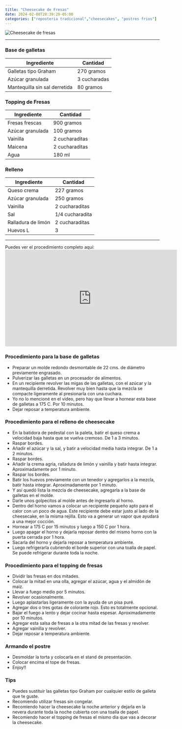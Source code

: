 ```yaml
---
title: "Cheesecake de Fresas"
date: 2024-02-08T20:39:20-05:00
categories: ["reposteria tradicional","cheesecakes", "postres frios"]
---
```

![Cheesecake de fresas](../../images/cheesecake_fresa.jpg)
___
### Base de galletas

| Ingrediente | Cantidad |
| ----------- | ----------- |
| Galletas tipo Graham | 270 gramos |
| Azúcar granulada | 3 cucharadas |
| Mantequilla sin sal derretida | 80 gramos |

### Topping de Fresas

| Ingrediente | Cantidad |
| ----------- | ----------- |
| Fresas frescas | 900 gramos |
| Azúcar granulada | 100 gramos |
| Vainilla | 2 cucharaditas |
| Maicena | 2 cucharaditas |
| Agua | 180 ml |

### Relleno

| Ingrediente | Cantidad |
| ----------- | ----------- |
| Queso crema | 227 gramos |
| Azúcar granulada | 250 gramos |
| Vainilla | 2 cucharaditas |
| Sal | 1/4 cucharadita |
| Ralladura de limón | 2 cucharaditas |
| Huevos L | 3 |

___

Puedes ver el procedimiento completo aquí: <iframe width="560" height="315" src="https://www.youtube.com/embed/kyHybp9QZ0g?si=uNjN145EooRnSZ9I" title="YouTube video player" frameborder="0" allow="accelerometer; autoplay; clipboard-write; encrypted-media; gyroscope; picture-in-picture; web-share" allowfullscreen></iframe>

### Procedimiento para la base de galletas

- Preparar un molde redondo desmontable de 22 cms. de diámetro previamente engrasado.
- Pulverizar las galletas en un procesador de alimentos.
- En un recipiente revolver las migas de las galletas, con el azúcar y  la mantequilla derretida. Revolver muy bien hasta que la mezcla se compacte ligeramente al presionarla con una cuchara.
- Yo no lo mencioné en el video, pero hay que llevar a hornear esta base de galletas a 175 C. Por 10 minutos.
- Dejar reposar a temperatura ambiente.
  
### Procedimiento para el relleno de cheesecake

- En la batidora de pedestal con la paleta, batir el queso crema a velocidad baja hasta que se vuelva cremoso. De 1 a 3 minutos.
- Raspar bordes.
- Añadir el azúcar y la sal, y batir a velocidad media hasta integrar. De 1 a 2 minutos.
- Raspar bordes.
- Añadir la crema agria, ralladura de limón y vainilla y batir hasta integrar. Aproximadamente por 1 minuto.
- Raspar los bordes.
- Batir los huevos previamente con  un tenedor y agregarlos a la mezcla, batir hasta integrar. Aproximadamente por 1 minuto.
- Y así quedó lista la mezcla de cheesecake, agregarla a la base de galletas en el molde.
- Darle unos golpecitos al molde antes de ingresarlo al horno.
- Dentro del horno vamos a colocar un recipiente pequeño apto para el calor con un poco de agua. Este recipiente debe estar justo al lado de la cheesecake, en la misma rejilla. Esto va a generar un vapor que ayudará a una mejor cocción.
- Hornear a 175 C por 15 minutos y luego a 150 C por 1 hora.
- Luego apagar el horno y dejarla reposar dentro del mismo horno con la puerta cerrada por 1 hora.
- Sacarla del horno y dejarla reposar a temperatura ambiente.
- Luego refrigerarla cubriendo el borde superior con una toalla de papel. Se puede refrigerar durante toda la noche.

### Procedimiento para el topping de fresas

- Dividir las fresas en dos mitades.
- Colocar la mitad en una olla, agregar el azúcar, agua y el almidón de maiz.
- Llevar a fuego medio por 5 minutos.
- Revolver ocasionalmente.
- Luego aplastarlas ligeramente con la ayuda de un pisa puré.
- Agregar dos o tres gotas de colorante rojo. Esto es totalmente opcional.
- Bajar el fuego a lento y dejar cocinar hasta espesar. Aproximadamente por 10 minutos. 
- Agregar esta salsa de fresas a la otra mitad de las fresas y revolver.
- Agregar vainilla y revolver.
- Dejar reposar a temperatura ambiente.

### Armando el postre

- Desmoldar la torta y colocarla en el stand de presentación.
- Colocar encima el tope de fresas.
- Enjoy!!

### Tips
- Puedes sustituir las galletas tipo Graham por cualquier estilo de galleta que te guste.
- Recomiendo utilizar fresas sin congelar.
- Recomiendo hacer la cheesecake la noche anterior y dejarla en la nevera durante toda la noche cubierta con una toalla de papel.
- Recomiendo hacer el topping de fresas el mismo dia que vas a decorar la cheesecake.
